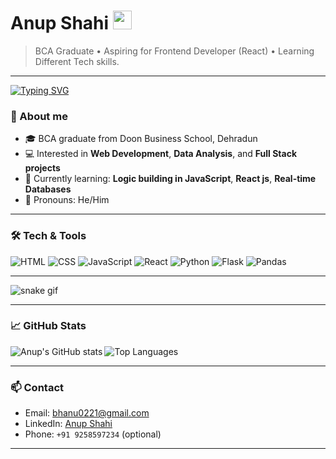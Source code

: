 # Anup Shahi <img src="https://raw.githubusercontent.com/MartinHeinz/MartinHeinz/master/wave.gif" width="30px">

> BCA Graduate • Aspiring for Frontend Developer (React) • Learning Different Tech skills.

---

[![Typing SVG](https://readme-typing-svg.herokuapp.com?size=24\&color=F70A6D\&lines=Hi+%F0%9F%91%8B+I'm+Anup+Shahi;Frontend+Developer+%E2%9C%A8;Learning+Flask+%26+Python+%F0%9F%92%BB)](https://git.io/typing-svg)

### 🔭 About me

* 🎓 BCA graduate from Doon Business School, Dehradun
* 💻 Interested in **Web Development**, **Data Analysis**, and **Full Stack projects**
* 🌱 Currently learning: **Logic building in JavaScript**, **React js**, **Real-time Databases**
* 💬 Pronouns: He/Him

---

### 🛠️ Tech & Tools

<p>
  <img alt="HTML" src="https://img.shields.io/badge/HTML5-E34F26?style=for-the-badge&logo=html5&logoColor=white" />
  <img alt="CSS" src="https://img.shields.io/badge/CSS3-1572B6?style=for-the-badge&logo=css3&logoColor=white" />
  <img alt="JavaScript" src="https://img.shields.io/badge/JavaScript-F7DF1E?style=for-the-badge&logo=javascript&logoColor=black" />
  <img alt="React" src="https://img.shields.io/badge/React-20232A?style=for-the-badge&logo=react&logoColor=61DAFB" />
  <img alt="Python" src="https://img.shields.io/badge/Python-3776AB?style=for-the-badge&logo=python&logoColor=white" />
  <img alt="Flask" src="https://img.shields.io/badge/Flask-000000?style=for-the-badge&logo=flask&logoColor=white" />
  <img alt="Pandas" src="https://img.shields.io/badge/Pandas-150458?style=for-the-badge&logo=pandas&logoColor=white" />
</p>

---

![snake gif](https://github.com/bhanu0221/bhanu0221/blob/output/github-contribution-grid-snake.svg)


---

### 📈 GitHub Stats

<p>
  <img align="left" alt="Anup's GitHub stats" src="https://github-readme-stats.vercel.app/api?username=bhanu0221&show_icons=true&theme=radical" />
  <img alt="Top Languages" src="https://github-readme-stats.vercel.app/api/top-langs/?username=bhanu0221&layout=compact&theme=tokyonight" />
</p>

---

### 📫 Contact

* Email: [bhanu0221@gmail.com](mailto:bhanu0221@gmail.com)
* LinkedIn: [Anup Shahi](https://www.linkedin.com/in/anup-shahi-50486530a)
* Phone: `+91 9258597234` (optional)

---







